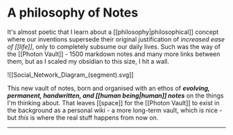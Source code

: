 # A philosophy of Notes

It's almost poetic that I learn about a [[philosophy|philosophical]] concept where our inventions supersede their original justification of *increased ease of [[life]]*, only to completely subsume our daily lives. Such was the way of the [[Photon Vault]] - 1500 markdown notes and many more links between them, but as I scaled my obsidian to this size, I hit a wall.


![[Social_Network_Diagram_(segment).svg]]

This new vault of notes, born and organised with an ethos of ***evolving, permanent, handwritten, and [[human being|human]] notes*** on the things I'm thinking about. That leaves [[space]] for the [[Photon Vault]] to exist in the background as a personal wiki - a more long-term vault, which is nice - but *this* is where the real stuff happens from now on.

---

